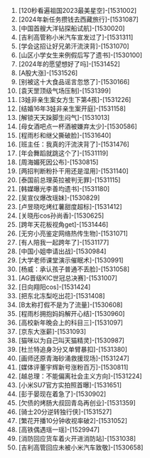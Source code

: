 
1. [120秒看遍祖国2023最美星空]-[1531002]
1. [2024年新任务攒钱去西藏旅行]-[1531087]
1. [中国首艘大洋钻探船试航]-[1530020]
1. [吉利高管称小米汽车宣发过了]-[1531311]
1. [学会这招让好兄弟汗流浃背]-[1531070]
1. [山区小学女生来例假后写了遗书]-[1530100]
1. [2024年的愿望想好了吗]-[1531452]
1. [A股大涨]-[1531526]
1. [别被这十大食品谣言忽悠了]-[1530166]
1. [袁天罡顶级气场压制]-[1531399]
1. [3娃非亲生案女方生下第4孩]-[1531226]
1. [结婚16年3娃非亲生案开庭]-[1531158]
1. [解锁天天跺脚生闷气]-[1531013]
1. [母女酒吧点一杯酒被嫌弃太少]-[1530586]
1. [程雨杉和继父撕破脸]-[1531640]
1. [班主任：我真的汗流浃背了]-[1531476]
1. [年会舞蹈就跳这个了]-[1531119]
1. [周海媚死因公布]-[1530815]
1. [两招判断粉扑干用还是湿用]-[1531140]
1. [泰国前总理英拉被判无罪]-[1531115]
1. [韩媒曝光李善均遗书]-[1531180]
1. [吴宣仪爆改瑶妹]-[1530829]
1. [卢昱晓吃烤红薯甜度超标]-[1531412]
1. [关晓彤cos孙尚香]-[1530625]
1. [跨年天花板视角get]-[1531446]
1. [无穷小亮鉴定网络热传生物]-[1531071]
1. [有人陪我一起跨年了]-[1531177]
1. [中国小姐申请出战]-[1530984]
1. [大学老师课堂演示催眠术]-[1530991]
1. [杨威：承认孩子普通不丢脸]-[1531058]
1. [AG晋级KIC世冠总决赛]-[1531007]
1. [日向翔阳cos]-[1531424]
1. [把东北冻梨吃出花]-[1531408]
1. [B太称打假不是为了流量]-[1530608]
1. [程雨杉拥抱妈妈解开心结]-[1530960]
1. [高校新年晚会上的科目三]-[1531097]
1. [京东大涨薪]-[1531093]
1. [猫咪以为自己叫天猫精灵]-[1530987]
1. [杜兰特追身3分又单臂暴扣]-[1531380]
1. [画师还原青海砂涌救援现场]-[1531247]
1. [媒体评董宇辉新号涨粉百万]-[1530811]
1. [越总理：不能偏离社会主义方向]-[1531224]
1. [小米SU7官方实拍照首曝]-[1531651]
1. [彭于晏现在着急了]-[1530902]
1. [欠债的烤肠大叔回青岛再创业]-[1531359]
1. [骑士20分逆转独行侠]-[1531527]
1. [繁花开播10分钟收视率破2]-[1531052]
1. [高铁偶遇瑶一瑶]-[1529947]
1. [消防回应货车着火开进消防站]-[1531038]
1. [吉利高管回应未被小米汽车致敬]-[1530658]
